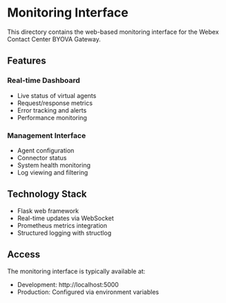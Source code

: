 # Monitoring Interface

This directory contains the web-based monitoring interface for the Webex Contact Center BYOVA Gateway.

## Features

### Real-time Dashboard
- Live status of virtual agents
- Request/response metrics
- Error tracking and alerts
- Performance monitoring

### Management Interface
- Agent configuration
- Connector status
- System health monitoring
- Log viewing and filtering

## Technology Stack

- Flask web framework
- Real-time updates via WebSocket
- Prometheus metrics integration
- Structured logging with structlog

## Access

The monitoring interface is typically available at:
- Development: http://localhost:5000
- Production: Configured via environment variables 